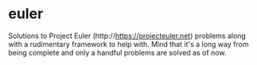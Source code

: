 euler
=====

Solutions to Project Euler (http://https://projecteuler.net) problems along with a rudimentary framework to help with. Mind that it's a long way from being complete and only a handful problems are solved as of now.
